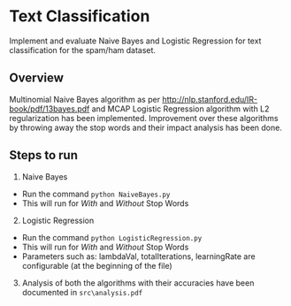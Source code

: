 # Text Classification

Implement and evaluate Naive Bayes and Logistic Regression for text classification for the spam/ham dataset.

## Overview
Multinomial Naive Bayes algorithm as per http://nlp.stanford.edu/IR-book/pdf/13bayes.pdf and MCAP Logistic Regression algorithm with L2 regularization has been implemented. Improvement over these algorithms by throwing away the stop words and their impact analysis has been done. 

## Steps to run
1. Naive Bayes
* Run the command `python NaiveBayes.py`
* This will run for *With* and *Without* Stop Words
2. Logistic Regression
* Run the command `python LogisticRegression.py`
* This will run for *With* and *Without* Stop Words
* Parameters such as: lambdaVal, totalIterations, learningRate are configurable (at the beginning of the file)
3. Analysis of both the algorithms with their accuracies have been documented in `src\analysis.pdf`
